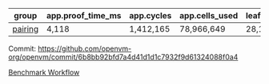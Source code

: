 | group | app.proof_time_ms | app.cycles | app.cells_used | leaf.proof_time_ms | leaf.cycles | leaf.cells_used |
| -- | -- | -- | -- | -- | -- | -- |
| [pairing](https://github.com/openvm-org/openvm/blob/benchmark-results/benchmarks-pr/1413/pairing-6b8bb92bfd7a4d41d1d1c7932f9d61324088f0a4.md) | 4,118 |  1,412,165 |  78,966,649 | 28,171 |  6,086,563 |  617,424,208 |


Commit: https://github.com/openvm-org/openvm/commit/6b8bb92bfd7a4d41d1d1c7932f9d61324088f0a4

[Benchmark Workflow](https://github.com/openvm-org/openvm/actions/runs/13801489857)
